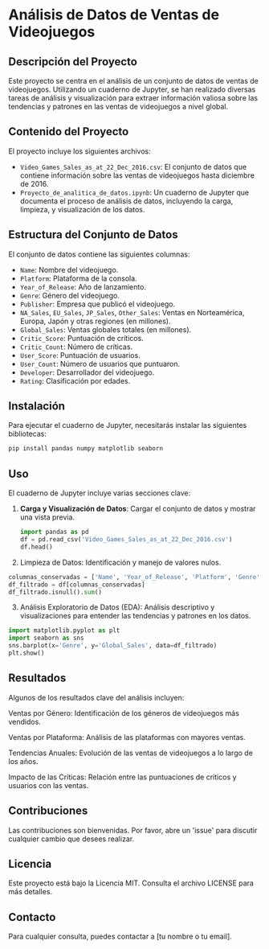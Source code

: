 # Análisis de Datos de Ventas de Videojuegos

## Descripción del Proyecto
Este proyecto se centra en el análisis de un conjunto de datos de ventas de videojuegos. Utilizando un cuaderno de Jupyter, se han realizado diversas tareas de análisis y visualización para extraer información valiosa sobre las tendencias y patrones en las ventas de videojuegos a nivel global.

## Contenido del Proyecto
El proyecto incluye los siguientes archivos:
- `Video_Games_Sales_as_at_22_Dec_2016.csv`: El conjunto de datos que contiene información sobre las ventas de videojuegos hasta diciembre de 2016.
- `Proyecto_de_analitica_de_datos.ipynb`: Un cuaderno de Jupyter que documenta el proceso de análisis de datos, incluyendo la carga, limpieza, y visualización de los datos.

## Estructura del Conjunto de Datos
El conjunto de datos contiene las siguientes columnas:
- `Name`: Nombre del videojuego.
- `Platform`: Plataforma de la consola.
- `Year_of_Release`: Año de lanzamiento.
- `Genre`: Género del videojuego.
- `Publisher`: Empresa que publicó el videojuego.
- `NA_Sales`, `EU_Sales`, `JP_Sales`, `Other_Sales`: Ventas en Norteamérica, Europa, Japón y otras regiones (en millones).
- `Global_Sales`: Ventas globales totales (en millones).
- `Critic_Score`: Puntuación de críticos.
- `Critic_Count`: Número de críticas.
- `User_Score`: Puntuación de usuarios.
- `User_Count`: Número de usuarios que puntuaron.
- `Developer`: Desarrollador del videojuego.
- `Rating`: Clasificación por edades.

## Instalación
Para ejecutar el cuaderno de Jupyter, necesitarás instalar las siguientes bibliotecas:

``` bash
pip install pandas numpy matplotlib seaborn

```


## Uso
El cuaderno de Jupyter incluye varias secciones clave:

1. **Carga y Visualización de Datos**: Cargar el conjunto de datos y mostrar una vista previa.
   ```python
   import pandas as pd
   df = pd.read_csv('Video_Games_Sales_as_at_22_Dec_2016.csv')
   df.head()


2.	Limpieza de Datos: Identificación y manejo de valores nulos.
```python
columnas_conservadas = ['Name', 'Year_of_Release', 'Platform', 'Genre', 'NA_Sales', 'EU_Sales', 'JP_Sales', 'Other_Sales', 'Global_Sales']
df_filtrado = df[columnas_conservadas]
df_filtrado.isnull().sum()
```
3.	Análisis Exploratorio de Datos (EDA): Análisis descriptivo y visualizaciones para entender las tendencias y patrones en los datos.
 ```python
import matplotlib.pyplot as plt
import seaborn as sns
sns.barplot(x='Genre', y='Global_Sales', data=df_filtrado)
plt.show()
 ```

## Resultados
Algunos de los resultados clave del análisis incluyen:

Ventas por Género: Identificación de los géneros de videojuegos más vendidos.

Ventas por Plataforma: Análisis de las plataformas con mayores ventas.

Tendencias Anuales: Evolución de las ventas de videojuegos a lo largo de los años.

Impacto de las Críticas: Relación entre las puntuaciones de críticos y usuarios con las ventas.

## Contribuciones
Las contribuciones son bienvenidas. Por favor, abre un 'issue' para discutir cualquier cambio que desees realizar.
## Licencia
Este proyecto está bajo la Licencia MIT. Consulta el archivo LICENSE para más detalles.


## Contacto
Para cualquier consulta, puedes contactar a [tu nombre o tu email].

